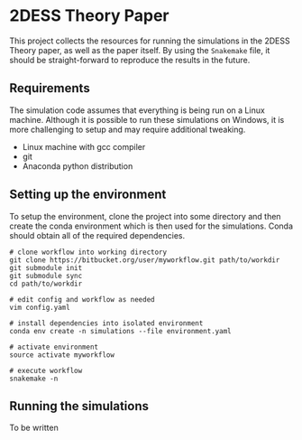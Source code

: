 # 2DESS Theory Paper

This project collects the resources for running the simulations in the 2DESS
Theory paper, as well as the paper itself. By using the ```Snakemake``` file,
it should be straight-forward to reproduce the results in the future.

## Requirements

The simulation code assumes that everything is being run on a Linux machine.
Although it is possible to run these simulations on Windows, it is more
challenging to setup and may require additional tweaking. 

- Linux machine with gcc compiler
- git
- Anaconda python distribution

## Setting up the environment

To setup the environment, clone the project into some directory and then create
the conda environment which is then used for the simulations. Conda should
obtain all of the required dependencies.

```
# clone workflow into working directory
git clone https://bitbucket.org/user/myworkflow.git path/to/workdir
git submodule init
git submodule sync
cd path/to/workdir

# edit config and workflow as needed
vim config.yaml

# install dependencies into isolated environment
conda env create -n simulations --file environment.yaml

# activate environment
source activate myworkflow

# execute workflow
snakemake -n
```

## Running the simulations

To be written
